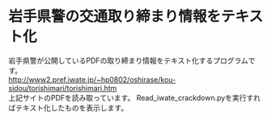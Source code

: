 # 岩手県警の交通取り締まり情報をテキスト化
岩手県警が公開しているPDFの取り締まり情報をテキスト化するプログラムです。  
http://www2.pref.iwate.jp/~hp0802/oshirase/kou-sidou/torishimari/torishimari.htm  
上記サイトのPDFを読み取っています。
Read_iwate_crackdown.pyを実行すればテキスト化したものを表示します。
